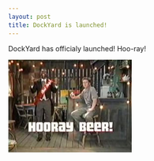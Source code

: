 ```yaml
---
layout: post
title: DockYard is launched!
---
```


DockYard has officialy launched! Hoo-ray!

![Hoo-ray!](/images/hooraybeer.jpg)

